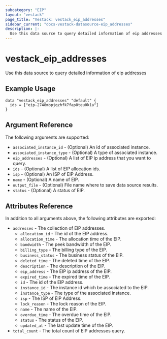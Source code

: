 ```yaml
---
subcategory: "EIP"
layout: "vestack"
page_title: "Vestack: vestack_eip_addresses"
sidebar_current: "docs-vestack-datasource-eip_addresses"
description: |-
  Use this data source to query detailed information of eip addresses
---
```

# vestack_eip_addresses
Use this data source to query detailed information of eip addresses
## Example Usage
```hcl
data "vestack_eip_addresses" "default" {
  ids = ["eip-2748mbpjqzhfk7fap8teu0k1a"]
}
```
## Argument Reference
The following arguments are supported:
* `associated_instance_id` - (Optional) An id of associated instance.
* `associated_instance_type` - (Optional) A type of associated instance.
* `eip_addresses` - (Optional) A list of EIP ip address that you want to query.
* `ids` - (Optional) A list of EIP allocation ids.
* `isp` - (Optional) An ISP of EIP Address.
* `name` - (Optional) A name of EIP.
* `output_file` - (Optional) File name where to save data source results.
* `status` - (Optional) A status of EIP.

## Attributes Reference
In addition to all arguments above, the following attributes are exported:
* `addresses` - The collection of EIP addresses.
  * `allocation_id` - The id of the EIP address.
  * `allocation_time` - The allocation time of the EIP.
  * `bandwidth` - The peek bandwidth of the EIP.
  * `billing_type` - The billing type of the EIP.
  * `business_status` - The business status of the EIP.
  * `deleted_time` - The deleted time of the EIP.
  * `description` - The description of the EIP.
  * `eip_address` - The EIP ip address of the EIP.
  * `expired_time` - The expired time of the EIP.
  * `id` - The id of the EIP address.
  * `instance_id` - The instance id which be associated to the EIP.
  * `instance_type` - The type of the associated instance.
  * `isp` - The ISP of EIP Address.
  * `lock_reason` - The lock reason of the EIP.
  * `name` - The name of the EIP.
  * `overdue_time` - The overdue time of the EIP.
  * `status` - The status of the EIP.
  * `updated_at` - The last update time of the EIP.
* `total_count` - The total count of EIP addresses query.


